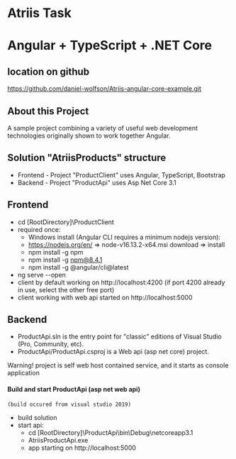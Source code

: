 # Atriis Task
# Angular + TypeScript + .NET Core

## location on github
https://github.com/daniel-wolfson/Atriis-angular-core-example.git

## About this Project

A sample project combining a variety of useful web development technologies 
originally shown to work together Angular.

## Solution "AtriisProducts" structure

- Frontend - Project "ProductClient" uses Angular, TypeScript, Bootstrap
- Backend - Project "ProductApi" uses Asp Net Core 3.1

## Frontend

- cd [RootDirectory]\ProductClient
- required once:
    - Windows install (Angular CLI requires a minimum nodejs version): 
    - https://nodejs.org/en/ => node-v16.13.2-x64.msi download => install
    - npm install -g npm
    - npm install -g npm@8.4.1
    - npm install -g @angular/cli@latest
- ng serve --open
- client by default working on http://localhost:4200 (if port 4200 already in use, select the other free port)
- client working with web api started on http://localhost:5000

## Backend

- ProductApi.sln is the entry point for "classic" editions of Visual Studio (Pro, Community, etc).
- ProductApi/ProductApi.csproj is a Web api (asp net core) project.

Warning! project is self web host contained service, 
and it starts as console application

#### Build and start ProductApi (asp net web api)
    (build occured from visual studio 2019)
- build solution
- start api:
    - cd [RootDirectory]\ProductApi\bin\Debug\netcoreapp3.1
    - AtriisProductApi.exe
    - app starting on http://localhost:5000
